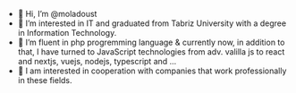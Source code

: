 - 👋 Hi, I’m @moladoust
- 👀 I’m interested in IT and graduated from Tabriz University with a degree in Information Technology.
- 🌱 I’m fluent in php progremming language  & currently now, in addition to that, I have turned to JavaScript technologies from adv. valilla js to react and nextjs, vuejs, nodejs, typescript and ...
- 💞️ I am interested in cooperation with companies that work professionally in these fields.

<!---
moladoust/moladoust is a ✨ special ✨ repository because its `README.md` (this file) appears on your GitHub profile.
You can click the Preview link to take a look at your changes.
--->
